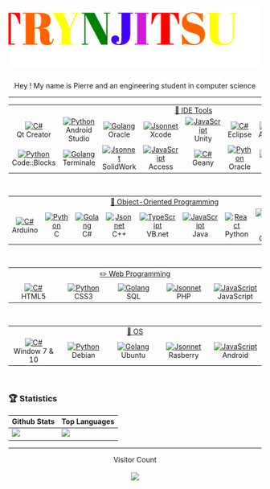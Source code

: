 <h1 align="center">
  <img src="https://github.com/Pierre-Portfolio/Pierre-Portfolio/blob/main/picture/name2.svg" alt="Marton Lederer" />
</h1>
<p align="center">Hey ! My name is Pierre and an engineering student in computer science</p>

---

<table>
   <tr>
   <td colspan="9" align="center">
      <a href="#macropower-tech">
        💼 IDE Tools
      </a>
    </td>
  </tr>
  <tr>
    <td align="center" width="96">
      <a href="#macropower-tech">
        <img src="http://pierre-petillion.fr/photos/competence/Qt_Creator.png" width="48" height="48" alt="C#" />
      </a>
      <br>Qt Creator
    </td>
    <td align="center" width="96">
      <a href="#macropower-tech">
        <img src="http://pierre-petillion.fr/photos/competence/android_studio.png" width="48" height="48" alt="Python" />
      </a>
      <br>Android Studio
    </td>
    <td align="center" width="96">
      <a href="#macropower-tech">
        <img src="http://pierre-petillion.fr/photos/competence/Oracle.png" width="48" height="48" alt="Golang" />
      </a>
      <br>Oracle
    </td>
    <td align="center" width="96">
      <a href="#macropower-tech">
        <img src="http://pierre-petillion.fr/photos/competence/Xcode.png" width="48" height="48" alt="Jsonnet" />
      </a>
      <br>Xcode
    </td> 
    <td align="center" width="96">
      <a href="#macropower-tech">
        <img src="http://pierre-petillion.fr/photos/competence/Unity.png" width="48" height="48" alt="JavaScript" />
      </a>
      <br>Unity
    </td>
    <td align="center" width="96">
      <a href="#macropower-tech">
        <img src="http://pierre-petillion.fr/photos/competence/Eclipse.png" width="48" height="48" alt="C#" />
      </a>
      <br>Eclipse
    </td>
    <td align="center" width="96">
      <a href="#macropower-tech">
        <img src="http://pierre-petillion.fr/photos/competence/anaconda.png" width="48" height="48" alt="Python" />
      </a>
      <br>Anaconda
    </td>
    <td align="center" width="96">
      <a href="#macropower-tech">
        <img src="http://pierre-petillion.fr/photos/competence/Visual_Studio.png" width="48" height="48" alt="Golang" />
      </a>
      <br>Visual Studio
    </td>
    <td align="center" width="96">
      <a href="#macropower-tech">
        <img src="http://pierre-petillion.fr/photos/competence/R_Studio.png" width="48" height="48" alt="JavaScript" />
      </a>
      <br>R Studio
    </td>
  </tr>
  <tr>
    <td align="center" width="96">
      <a href="#macropower-tech">
        <img src="http://pierre-petillion.fr/photos/competence/CodeBlock.png" width="48" height="48" alt="Python" />
      </a>
      <br>Code::Blocks
    </td>
    <td align="center" width="96">
      <a href="#macropower-tech">
        <img src="http://pierre-petillion.fr/photos/competence/Terminale.png" width="48" height="48" alt="Golang" />
      </a>
      <br>Terminale
    </td>
    <td align="center" width="96">
      <a href="#macropower-tech">
        <img src="http://pierre-petillion.fr/photos/competence/solidworks.png" width="48" height="48" alt="Jsonnet" />
      </a>
      <br>SolidWork
    </td> 
    <td align="center" width="96">
      <a href="#macropower-tech">
        <img src="http://pierre-petillion.fr/photos/competence/Access.png" width="48" height="48" alt="JavaScript" />
      </a>
      <br>Access
    </td>
    <td align="center" width="96">
      <a href="#macropower-tech">
        <img src="http://pierre-petillion.fr/photos/competence/Geany.png" width="48" height="48" alt="C#" />
      </a>
      <br>Geany
    </td>
    <td align="center" width="96">
      <a href="#macropower-tech">
        <img src="http://pierre-petillion.fr/photos/competence/VirtualBox.png" width="48" height="48" alt="Python" />
      </a>
      <br>Oracle
    </td>
    <td align="center" width="96">
      <a href="#macropower-tech">
        <img src="http://pierre-petillion.fr/photos/competence/Xampp.png" width="48" height="48" alt="Golang" />
      </a>
      <br>Xampp
    </td>
    <td align="center" width="96">
      <a href="#macropower-tech">
        <img src="http://pierre-petillion.fr/photos/competence/Marionnet.png" width="48" height="48" alt="Jsonnet" />
      </a>
      <br>Marionnet
    </td> 
    <td align="center" width="96">
      <a href="#macropower-tech">
        <img src="http://pierre-petillion.fr/photos/competence/mysql.png" width="48" height="48" alt="JavaScript" />
      </a>
      <br>MySql
    </td>
  </tr>
</table>

<br>

<table>
  <tr>
   <td colspan="9" align="center">
      <a href="#macropower-tech">
        📝 Object-Oriented Programming
      </a>
    </td>
  </tr>
  <tr>
    <td align="center" width="96">
      <a href="#macropower-tech">
        <img src="http://pierre-petillion.fr/photos/competence/arduino.png" width="48" height="48" alt="C#" />
      </a>
      <br>Arduino
    </td>
    <td align="center" width="96">
      <a href="#macropower-tech">
        <img src="http://pierre-petillion.fr/photos/competence/c.png" width="48" height="48" alt="Python" />
      </a>
      <br>C
    </td>
    <td align="center" width="96">
      <a href="#macropower-tech">
        <img src="http://pierre-petillion.fr/photos/competence/csharps.png" width="48" height="48" alt="Golang" />
      </a>
      <br>C#
    </td>
    <td align="center" width="96">
      <a href="#macropower-tech">
        <img src="http://pierre-petillion.fr/photos/competence/c++.png" width="48" height="48" alt="Jsonnet" />
      </a>
      <br>C++
    </td>
    <td align="center" width="96">
      <a href="#macropower-tech">
        <img src="https://icon-library.com/images/visual-basic-net-icon/visual-basic-net-icon-8.jpg" width="48" height="48" alt="TypeScript" />
      </a>
      <br>VB.net
    </td>
    <td align="center" width="96">
      <a href="#macropower-tech">
        <img src="http://pierre-petillion.fr/photos/competence/Java.png" width="48" height="48" alt="JavaScript" />
      </a>
      <br>Java
    </td>
    <td align="center" width="96">
      <a href="#macropower-tech" >
        <img src="http://pierre-petillion.fr/photos/competence/python.png" width="48" height="48" alt="React" />
      </a>
      <br>Python
    </td>
    <td align="center" width="96">
      <a href="#macropower-tech">
        <img src="http://pierre-petillion.fr/photos/competence/qt.png" width="48" height="48" alt="Bootstrap" />
      </a>
      <br>Qt Creator
    </td>
    <td align="center" width="96">
      <a href="#macropower-tech">
        <img src="http://pierre-petillion.fr/photos/competence/Switch.png" width="48" height="48" alt="Sass" />
      </a>
      <br>Switch
    </td>
  </tr>
</table>

<br>

<table>
   <tr>
   <td colspan="5" align="center">
      <a href="#macropower-tech">
        ✏️ Web Programming
      </a>
    </td>
  </tr>
  <tr>
    <td align="center" width="96">
      <a href="#macropower-tech">
        <img src="http://pierre-petillion.fr/photos/competence/web.png" width="48" height="48" alt="C#" />
      </a>
      <br>HTML5
    </td>
    <td align="center" width="96">
      <a href="#macropower-tech">
        <img src="http://pierre-petillion.fr/photos/competence/css.png" width="48" height="48" alt="Python" />
      </a>
      <br>CSS3
    </td>
    <td align="center" width="96">
      <a href="#macropower-tech">
        <img src="http://pierre-petillion.fr/photos/competence/sql.png" width="48" height="48" alt="Golang" />
      </a>
      <br>SQL
    </td>
    <td align="center" width="96">
      <a href="#macropower-tech">
        <img src="http://pierre-petillion.fr/photos/competence/PHP.jpg" width="48" height="48" alt="Jsonnet" />
      </a>
      <br>PHP
    </td> 
    <td align="center" width="96">
      <a href="#macropower-tech">
        <img src="http://pierre-petillion.fr/photos/competence/js.png" width="48" height="48" alt="JavaScript" />
      </a>
      <br>JavaScript
    </td>
  </tr>
</table>

<br>

<table>
   <tr>
   <td colspan="5" align="center">
      <a href="#macropower-tech">
       🌱 OS
      </a>
    </td>
  </tr>
  <tr>
    <td align="center" width="96">
      <a href="#macropower-tech">
        <img src="http://pierre-petillion.fr/photos/competence/window.png" width="48" height="48" alt="C#" />
      </a>
      <br>Window 7 & 10
    </td>
    <td align="center" width="96">
      <a href="#macropower-tech">
        <img src="http://pierre-petillion.fr/photos/competence/debian.png" width="48" height="48" alt="Python" />
      </a>
      <br>Debian
    </td>
    <td align="center" width="96">
      <a href="#macropower-tech">
        <img src="http://pierre-petillion.fr/photos/competence/Ubuntu.png" width="48" height="48" alt="Golang" />
      </a>
      <br>Ubuntu
    </td>
    <td align="center" width="96">
      <a href="#macropower-tech">
        <img src="http://pierre-petillion.fr/photos/competence/Rasberry.png" width="48" height="48" alt="Jsonnet" />
      </a>
      <br>Rasberry
    </td> 
    <td align="center" width="96">
      <a href="#macropower-tech">
        <img src="http://pierre-petillion.fr/photos/competence/android.png" width="48" height="48" alt="JavaScript" />
      </a>
      <br>Android
    </td>
  </tr>
</table>

<br>

### 🏆 Statistics
| Github Stats | Top Languages |
| --- | --- |
| <img height="137.3px" src="https://github-readme-stats.vercel.app/api?username=Pierre-Portfolio&hide_title=true&hide_border=true&show_icons=true&include_all_commits=true&count_private=true&line_height=21&text_color=000&icon_color=000&bg_color=0,ea6161,ffc64d,fffc4d,52fa5a&theme=graywhite" />| <img height="137.3px" src="https://github-readme-stats.vercel.app/api/top-langs/?username=Pierre-Portfolio&hide=html&hide_title=true&hide_border=true&layout=compact&langs_count=7&exclude_repo=comp426&text_color=000&icon_color=fff&bg_color=0,52fa5a,4dfcff,c64dff&theme=graywhite" /> |

<!--
![trophy](https://github-profile-trophy.vercel.app/?username=Pierre-Portfolio&row=1&margin-w=40&theme=onedark)
-->

---

<p align="center"> 
  Visitor Count
  <br>
  <br>
  <img src="https://profile-counter.glitch.me/Pierre-Portfolio/count.svg" />
</p>